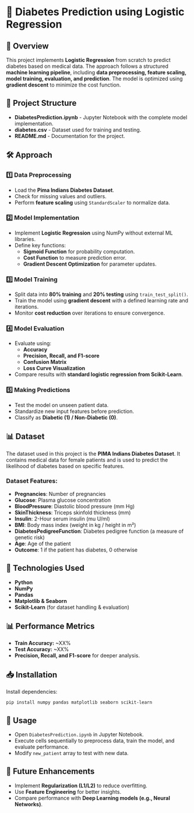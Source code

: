 # 🏥 Diabetes Prediction using Logistic Regression

## 📌 Overview

<p>This project implements <strong>Logistic Regression</strong> from scratch to predict diabetes based on medical data. The approach follows a structured <strong>machine learning pipeline</strong>, including <strong>data preprocessing, feature scaling, model training, evaluation, and prediction</strong>. The model is optimized using <strong>gradient descent</strong> to minimize the cost function.</p>

## 📂 Project Structure

<ul>
  <li><strong>DiabetesPrediction.ipynb</strong> - Jupyter Notebook with the complete model implementation.</li>
  <li><strong>diabetes.csv</strong> - Dataset used for training and testing.</li>
  <li><strong>README.md</strong> - Documentation for the project.</li>
</ul>

## 🛠 Approach

<h3>1️⃣ Data Preprocessing</h3>
<ul>
  <li>Load the <strong>Pima Indians Diabetes Dataset</strong>.</li>
  <li>Check for missing values and outliers.</li>
  <li>Perform <strong>feature scaling</strong> using <code>StandardScaler</code> to normalize data.</li>
</ul>

<h3>2️⃣ Model Implementation</h3>
<ul>
  <li>Implement <strong>Logistic Regression</strong> using NumPy without external ML libraries.</li>
  <li>Define key functions:
    <ul>
      <li><strong>Sigmoid Function</strong> for probability computation.</li>
      <li><strong>Cost Function</strong> to measure prediction error.</li>
      <li><strong>Gradient Descent Optimization</strong> for parameter updates.</li>
    </ul>
  </li>
</ul>

<h3>3️⃣ Model Training</h3>
<ul>
  <li>Split data into <strong>80% training</strong> and <strong>20% testing</strong> using <code>train_test_split()</code>.</li>
  <li>Train the model using <strong>gradient descent</strong> with a defined learning rate and iterations.</li>
  <li>Monitor <strong>cost reduction</strong> over iterations to ensure convergence.</li>
</ul>

<h3>4️⃣ Model Evaluation</h3>
<ul>
  <li>Evaluate using:
    <ul>
      <li><strong>Accuracy</strong></li>
      <li><strong>Precision, Recall, and F1-score</strong></li>
      <li><strong>Confusion Matrix</strong></li>
      <li><strong>Loss Curve Visualization</strong></li>
    </ul>
  </li>
  <li>Compare results with <strong>standard logistic regression from Scikit-Learn</strong>.</li>
</ul>

<h3>5️⃣ Making Predictions</h3>
<ul>
  <li>Test the model on unseen patient data.</li>
  <li>Standardize new input features before prediction.</li>
  <li>Classify as <strong>Diabetic (1) / Non-Diabetic (0)</strong>.</li>
</ul>

## 📊 Dataset

<p>The dataset used in this project is the <strong>PIMA Indians Diabetes Dataset</strong>. It contains medical data for female patients and is used to predict the likelihood of diabetes based on specific features.</p>

<h3>Dataset Features:</h3>
<ul>
  <li><strong>Pregnancies</strong>: Number of pregnancies</li>
  <li><strong>Glucose</strong>: Plasma glucose concentration</li>
  <li><strong>BloodPressure</strong>: Diastolic blood pressure (mm Hg)</li>
  <li><strong>SkinThickness</strong>: Triceps skinfold thickness (mm)</li>
  <li><strong>Insulin</strong>: 2-Hour serum insulin (mu U/ml)</li>
  <li><strong>BMI</strong>: Body mass index (weight in kg / height in m²)</li>
  <li><strong>DiabetesPedigreeFunction</strong>: Diabetes pedigree function (a measure of genetic risk)</li>
  <li><strong>Age</strong>: Age of the patient</li>
  <li><strong>Outcome</strong>: 1 if the patient has diabetes, 0 otherwise</li>
</ul>

## 🔧 Technologies Used

<ul>
  <li><strong>Python</strong></li>
  <li><strong>NumPy</strong></li>
  <li><strong>Pandas</strong></li>
  <li><strong>Matplotlib & Seaborn</strong></li>
  <li><strong>Scikit-Learn</strong> (for dataset handling & evaluation)</li>
</ul>

## 📊 Performance Metrics

<ul>
  <li><strong>Train Accuracy:</strong> ~XX%</li>
  <li><strong>Test Accuracy:</strong> ~XX%</li>
  <li><strong>Precision, Recall, and F1-score</strong> for deeper analysis.</li>
</ul>

## 📥 Installation

<p>Install dependencies:</p>

<pre><code>pip install numpy pandas matplotlib seaborn scikit-learn</code></pre>

## 🎯 Usage

<ul>
  <li>Open <code>DiabetesPrediction.ipynb</code> in Jupyter Notebook.</li>
  <li>Execute cells sequentially to preprocess data, train the model, and evaluate performance.</li>
  <li>Modify <code>new_patient</code> array to test with new data.</li>
</ul>

## 🚀 Future Enhancements

<ul>
  <li>Implement <strong>Regularization (L1/L2)</strong> to reduce overfitting.</li>
  <li>Use <strong>Feature Engineering</strong> for better insights.</li>
  <li>Compare performance with <strong>Deep Learning models (e.g., Neural Networks)</strong>.</li>
</ul>
